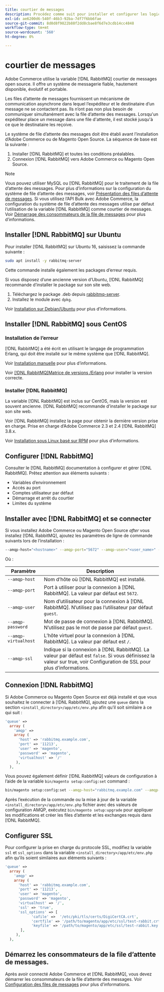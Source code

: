 ```yaml
---
title: courtier de messages
description: Procédez comme suit pour installer et configurer les logiciels de messagerie requis (tels que [!DNL RabbitMQ]) pour les installations sur site d’Adobe Commerce.
exl-id: ae6200d6-540f-46b3-92ba-7df7f6bb6fae
source-git-commit: 8d0d8f9822b88f2dd8cbae8f6d7e3cdb14cc4848
workflow-type: tm+mt
source-wordcount: '560'
ht-degree: 0%

---
```


# courtier de messages

Adobe Commerce utilise la variable [!DNL RabbitMQ] courtier de messages open source. Il offre un système de messagerie fiable, hautement disponible, évolutif et portable.

Les files d’attente de messages fournissent un mécanisme de communication asynchrone dans lequel l’expéditeur et le destinataire d’un message ne se contactent pas. Ils n’ont pas non plus besoin de communiquer simultanément avec la file d’attente des messages. Lorsqu&#39;un expéditeur place un message dans une file d&#39;attente, il est stocké jusqu&#39;à ce que le destinataire les reçoive.

Le système de file d’attente des messages doit être établi avant l’installation d’Adobe Commerce ou de Magento Open Source. La séquence de base est la suivante :

1. Installer [!DNL RabbitMQ] et toutes les conditions préalables.
1. Connexion [!DNL RabbitMQ] vers Adobe Commerce ou Magento Open Source.

>[!NOTE]
>
>Vous pouvez utiliser MySQL ou [!DNL RabbitMQ] pour le traitement de la file d’attente des messages. Pour plus d’informations sur la configuration du système de file d’attente des messages, voir [Présentation des files d’attente de messages](https://developer.adobe.com/commerce/php/development/components/message-queues/). Si vous utilisez l’API Bulk avec Adobe Commerce, la configuration du système de file d’attente des messages utilise par défaut l’utilisation de la variable [!DNL RabbitMQ] comme courtier de messages. Voir [Démarrage des consommateurs de la file de messages](../../configuration/cli/start-message-queues.md) pour plus d’informations.

## Installer [!DNL RabbitMQ] sur Ubuntu

Pour installer [!DNL RabbitMQ] sur Ubuntu 16, saisissez la commande suivante :

```bash
sudo apt install -y rabbitmq-server
```

Cette commande installe également les packages d’erreur requis.

Si vous disposez d’une ancienne version d’Ubuntu, [!DNL RabbitMQ] recommande d’installer le package sur son site web.

1. Téléchargez le package .deb depuis [rabbitmq-server](https://www.rabbitmq.com/download.html).
1. Installez le module avec `dpkg`.

Voir [Installation sur Debian/Ubuntu](https://www.rabbitmq.com/install-debian.html) pour plus d’informations.

## Installer [!DNL RabbitMQ] sous CentOS

### Installation de l’erreur

[!DNL RabbitMQ] a été écrit en utilisant le langage de programmation Erlang, qui doit être installé sur le même système que [!DNL RabbitMQ].

Voir [Installation manuelle](https://www.erlang-solutions.com/downloads/) pour plus d’informations.

Voir [[!DNL RabbitMQ]Matrice de versions /Erlang](https://www.rabbitmq.com/which-erlang.html) pour installer la version correcte.

### Installer [!DNL RabbitMQ]

La variable [!DNL RabbitMQ] est inclus sur CentOS, mais la version est souvent ancienne. [!DNL RabbitMQ] recommande d’installer le package sur son site web.

Voir [!DNL RabbitMQ] installez la page pour obtenir la dernière version prise en charge. Prise en charge d’Adobe Commerce 2.3 et 2.4 [!DNL RabbitMQ] 3.8.x.

Voir [Installation sous Linux basé sur RPM](https://www.rabbitmq.com/install-rpm.html) pour plus d’informations.

## Configurer [!DNL RabbitMQ]

Consulter le [!DNL RabbitMQ] documentation à configurer et gérer [!DNL RabbitMQ]. Prêtez attention aux éléments suivants :

* Variables d’environnement
* Accès au port
* Comptes utilisateur par défaut
* Démarrage et arrêt du courtier
* Limites du système

## Installer avec [!DNL RabbitMQ] et se connecter

Si vous installez Adobe Commerce ou Magento Open Source _after_ vous installez [!DNL RabbitMQ], ajoutez les paramètres de ligne de commande suivants lors de l’installation :

```bash
--amqp-host="<hostname>" --amqp-port="5672" --amqp-user="<user_name>" --amqp-password="<password>" --amqp-virtualhost="/"
```

Où :

| Paramètre | Description |
|--- |--- |
| `--amqp-host` | Nom d’hôte où [!DNL RabbitMQ] est installé. |
| `--amqp-port` | Port à utiliser pour la connexion à [!DNL RabbitMQ]. La valeur par défaut est `5672`. |
| `--amqp-user` | Nom d’utilisateur pour la connexion à [!DNL RabbitMQ]. N’utilisez pas l’utilisateur par défaut `guest`. |
| `--amqp-password` | Mot de passe de connexion à [!DNL RabbitMQ]. N’utilisez pas le mot de passe par défaut `guest`. |
| `--amqp-virtualhost` | L’hôte virtuel pour la connexion à [!DNL RabbitMQ]. La valeur par défaut est `/`. |
| `--amqp-ssl` | Indique si la connexion à [!DNL RabbitMQ]. La valeur par défaut est `false`. Si vous définissez la valeur sur true, voir Configuration de SSL pour plus d’informations. |

## Connexion [!DNL RabbitMQ]

Si Adobe Commerce ou Magento Open Source est déjà installé et que vous souhaitez le connecter à [!DNL RabbitMQ], ajoutez une `queue` dans la section `<install_directory>/app/etc/env.php` afin qu’il soit similaire à ce qui suit :

```php
'queue' =>
  array (
    'amqp' =>
    array (
      'host' => 'rabbitmq.example.com',
      'port' => '11213',
      'user' => 'magento',
      'password' => 'magento',
      'virtualhost' => '/'
     ),
  ),
```

Vous pouvez également définir [!DNL RabbitMQ] valeurs de configuration à l’aide de la variable `bin/magento setup:config:set` command :

```bash
bin/magento setup:config:set --amqp-host="rabbitmq.example.com" --amqp-port="11213" --amqp-user="magento" --amqp-password="magento" --amqp-virtualhost="/"
```

Après l’exécution de la commande ou la mise à jour de la variable `<install_directory>/app/etc/env.php` fichier avec des valeurs de configuration AMQP, exécutez `bin/magento setup:upgrade` pour appliquer les modifications et créer les files d’attente et les exchanges requis dans [!DNL RabbitMQ].

## Configurer SSL

Pour configurer la prise en charge du protocole SSL, modifiez la variable `ssl` et `ssl_options` dans la variable `<install_directory>/app/etc/env.php` afin qu’ils soient similaires aux éléments suivants :

```php
'queue' =>
  array (
    'amqp' =>
    array (
      'host' => 'rabbitmq.example.com',
      'port' => '11213',
      'user' => 'magento',
      'password' => 'magento',
      'virtualhost' => '/',
      'ssl' => 'true',
      'ssl_options' => [
            'cafile' =>  '/etc/pki/tls/certs/DigiCertCA.crt',
            'certfile' => '/path/to/magento/app/etc/ssl/test-rabbit.crt',
            'keyfile' => '/path/to/magento/app/etc/ssl/test-rabbit.key'
       ],
     ),
  ),
```

## Démarrez les consommateurs de la file d’attente de messages.

Après avoir connecté Adobe Commerce et [!DNL RabbitMQ], vous devez démarrer les consommateurs de la file d’attente des messages. Voir [Configuration des files de messages](../../configuration/cli/start-message-queues.md) pour plus d’informations.
